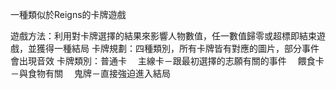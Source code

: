 一種類似於Reigns的卡牌遊戲




遊戲方法：利用對卡牌選擇的結果來影響人物數值，任一數值歸零或超標即結束遊戲，並獲得一種結局
卡牌規劃：四種類別，所有卡牌皆有對應的圖片，部分事件會出現音效
			 卡牌類別：普通卡
					　主線卡－跟最初選擇的志願有關的事件
					　餵食卡－與食物有關
					　鬼牌－直接強迫進入結局
